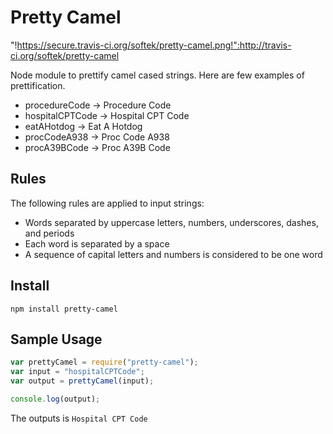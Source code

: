 # Pretty Camel
"!https://secure.travis-ci.org/softek/pretty-camel.png!":http://travis-ci.org/softek/pretty-camel

Node module to prettify camel cased strings. Here are few examples of prettification.
* procedureCode -> Procedure Code
* hospitalCPTCode -> Hospital CPT Code
* eatAHotdog -> Eat A Hotdog
* procCodeA938 -> Proc Code A938
* procA39BCode -> Proc A39B Code

## Rules
The following rules are applied to input strings:
* Words separated by uppercase letters, numbers, underscores, dashes, and periods
* Each word is separated by a space
* A sequence of capital letters and numbers is considered to be one word

## Install
```
npm install pretty-camel
```

## Sample Usage

```javascript
var prettyCamel = require("pretty-camel");
var input = "hospitalCPTCode";
var output = prettyCamel(input);

console.log(output);
```
The outputs is ```Hospital CPT Code```